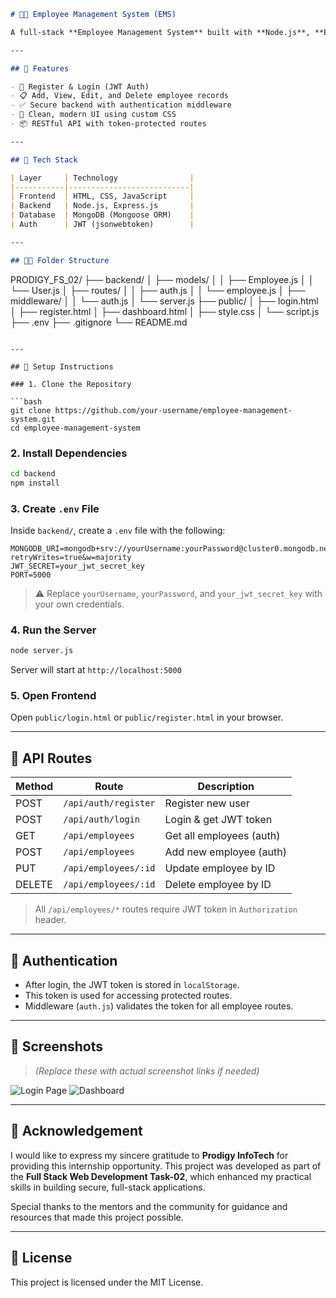 ```markdown
# 👨‍💼 Employee Management System (EMS)

A full-stack **Employee Management System** built with **Node.js**, **Express**, **MongoDB**, and a simple **HTML/CSS frontend**. This system allows administrators to manage employee records securely with full **CRUD** operations and **JWT-based authentication**.

---

## 📌 Features

- 🧾 Register & Login (JWT Auth)
- 📋 Add, View, Edit, and Delete employee records
- ✅ Secure backend with authentication middleware
- 🧼 Clean, modern UI using custom CSS
- 📦 RESTful API with token-protected routes

---

## 🚀 Tech Stack

| Layer     | Technology                |
|-----------|---------------------------|
| Frontend  | HTML, CSS, JavaScript     |
| Backend   | Node.js, Express.js       |
| Database  | MongoDB (Mongoose ORM)    |
| Auth      | JWT (jsonwebtoken)        |

---

## 🧑‍💻 Folder Structure

```

PRODIGY\_FS\_02/
├── backend/
│   ├── models/
│   │   ├── Employee.js
│   │   └── User.js
│   ├── routes/
│   │   ├── auth.js
│   │   └── employee.js
│   ├── middleware/
│   │   └── auth.js
│   └── server.js
├── public/
│   ├── login.html
│   ├── register.html
│   ├── dashboard.html
│   ├── style.css
│   └── script.js
├── .env
├── .gitignore
└── README.md

````

---

## 🔧 Setup Instructions

### 1. Clone the Repository

```bash
git clone https://github.com/your-username/employee-management-system.git
cd employee-management-system
````

### 2. Install Dependencies

```bash
cd backend
npm install
```

### 3. Create `.env` File

Inside `backend/`, create a `.env` file with the following:

```
MONGODB_URI=mongodb+srv://yourUsername:yourPassword@cluster0.mongodb.net/ems?retryWrites=true&w=majority
JWT_SECRET=your_jwt_secret_key
PORT=5000
```

> ⚠️ Replace `yourUsername`, `yourPassword`, and `your_jwt_secret_key` with your own credentials.

### 4. Run the Server

```bash
node server.js
```

Server will start at `http://localhost:5000`

### 5. Open Frontend

Open `public/login.html` or `public/register.html` in your browser.

---

## 🧪 API Routes

| Method | Route                | Description              |
| ------ | -------------------- | ------------------------ |
| POST   | `/api/auth/register` | Register new user        |
| POST   | `/api/auth/login`    | Login & get JWT token    |
| GET    | `/api/employees`     | Get all employees (auth) |
| POST   | `/api/employees`     | Add new employee (auth)  |
| PUT    | `/api/employees/:id` | Update employee by ID    |
| DELETE | `/api/employees/:id` | Delete employee by ID    |

> All `/api/employees/*` routes require JWT token in `Authorization` header.

---

## 🔐 Authentication

* After login, the JWT token is stored in `localStorage`.
* This token is used for accessing protected routes.
* Middleware (`auth.js`) validates the token for all employee routes.

---

## 📸 Screenshots

> *(Replace these with actual screenshot links if needed)*

![Login Page](https://via.placeholder.com/800x400?text=Login+Page)
![Dashboard](https://via.placeholder.com/800x400?text=Employee+Dashboard)

---

## 🙏 Acknowledgement

I would like to express my sincere gratitude to **Prodigy InfoTech** for providing this internship opportunity. This project was developed as part of the **Full Stack Web Development Task-02**, which enhanced my practical skills in building secure, full-stack applications.

Special thanks to the mentors and the community for guidance and resources that made this project possible.

---

## 📄 License

This project is licensed under the MIT License.

```
